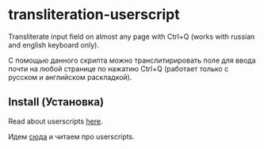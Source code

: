 # transliteration-userscript

Transliterate input field on almost any page with Ctrl+Q (works with russian and english keyboard only).

С помощью данного скрипта можно транслитирировать поле для ввода почти на любой странице по нажатию Ctrl+Q (работает только с русском и английском раскладкой).


## Install (Установка)

Read about userscripts [here](https://greasyfork.org).

Идем [сюда](https://greasyfork.org) и читаем про userscripts.
